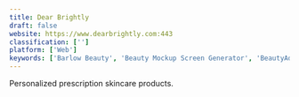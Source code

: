 ```yaml
---
title: Dear Brightly
draft: false 
website: https://www.dearbrightly.com:443
classification: ['']
platform: ['Web']
keywords: ['Barlow Beauty', 'Beauty Mockup Screen Generator', 'BeautyAdvisor', 'Beautystack', 'Blushup', 'Cosme Hunt', 'Curology', 'Facechart', 'Frame', 'Glossier', 'Glossier Play', 'HelloAva', 'Hers', 'Hims Skin Care', 'Jumprope', 'Kimunji Keyboard', 'Kylie Run', 'Modern Fertility', 'NuReveal', 'PurPicks', 'Squareknot', 'Veleza']
---
```

Personalized prescription skincare products.